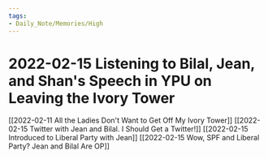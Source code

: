 ```yaml
---
tags:
- Daily_Note/Memories/High
---
```


# 2022-02-15 Listening to Bilal, Jean, and Shan's Speech in YPU on Leaving the Ivory Tower



[[2022-02-11 All the Ladies Don't Want to Get Off My Ivory Tower]]
[[2022-02-15 Twitter with Jean and Bilal. I Should Get a Twitter!]]
[[2022-02-15 Introduced to Liberal Party with Jean]]
[[2022-02-15 Wow, SPF and Liberal Party? Jean and Bilal Are OP]]